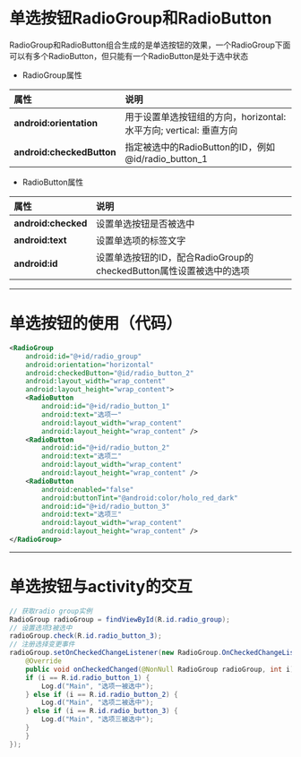 # 单选按钮RadioGroup和RadioButton

RadioGroup和RadioButton组合生成的是单选按钮的效果，一个RadioGroup下面可以有多个RadioButton，但只能有一个RadioButton是处于选中状态

* RadioGroup属性

| 属性 | 说明 |
| :--- | :--- |
| **android:orientation** | 用于设置单选按钮组的方向，horizontal: 水平方向; vertical: 垂直方向 |
| **android:checkedButton** | 指定被选中的RadioButton的ID，例如@id/radio_button_1 |

<p />

* RadioButton属性

| 属性 | 说明 |
| :--- | :--- |
| **android:checked** | 设置单选按钮是否被选中 |
| **android:text** | 设置单选项的标签文字 |
| **android:id** | 设置单选按钮的ID，配合RadioGroup的checkedButton属性设置被选中的选项 |

---

# 单选按钮的使用（代码）

```xml
<RadioGroup
    android:id="@+id/radio_group"
    android:orientation="horizontal"
    android:checkedButton="@id/radio_button_2"
    android:layout_width="wrap_content"
    android:layout_height="wrap_content">
    <RadioButton
        android:id="@+id/radio_button_1"
        android:text="选项一"
        android:layout_width="wrap_content"
        android:layout_height="wrap_content" />
    <RadioButton
        android:id="@+id/radio_button_2"
        android:text="选项二"
        android:layout_width="wrap_content"
        android:layout_height="wrap_content" />
    <RadioButton
        android:enabled="false"
        android:buttonTint="@android:color/holo_red_dark"
        android:id="@+id/radio_button_3"
        android:text="选项三"
        android:layout_width="wrap_content"
        android:layout_height="wrap_content" />
</RadioGroup>
```

---

# 单选按钮与activity的交互

```java
// 获取radio group实例
RadioGroup radioGroup = findViewById(R.id.radio_group);
// 设置选项3被选中
radioGroup.check(R.id.radio_button_3);
// 注册选择变更事件
radioGroup.setOnCheckedChangeListener(new RadioGroup.OnCheckedChangeListener() {
    @Override
    public void onCheckedChanged(@NonNull RadioGroup radioGroup, int i) {
    if (i == R.id.radio_button_1) {
        Log.d("Main", "选项一被选中");
    } else if (i == R.id.radio_button_2) {
        Log.d("Main", "选项二被选中");
    } else if (i == R.id.radio_button_3) {
        Log.d("Main", "选项三被选中");
    }
    }
});
```
